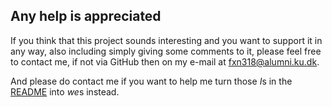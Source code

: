 ## Any help is appreciated

If you think that this project sounds interesting and you want to support it in
any way, also including simply giving some comments to it, please feel free to
contact me, if not via GitHub then on my e-mail at fxn318@alumni.ku.dk.

And please do contact me if you want to help me turn those *I*s in the
[README](https://github.com/mjdamgaard/openSDB/blob/master/README_longer_version.md)
into *we*s instead.
